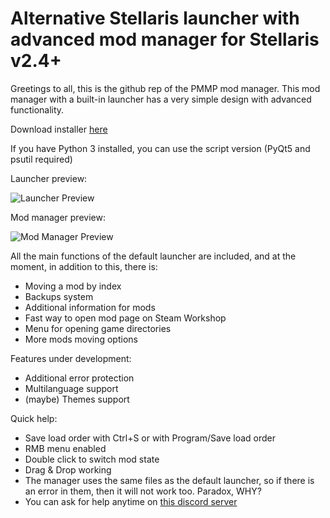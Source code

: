 # Alternative Stellaris launcher with advanced mod manager for Stellaris v2.4+
Greetings to all, this is the github rep of the PMMP mod manager.
This mod manager with a built-in launcher has a very simple design with advanced functionality.
 
Download installer [here](https://github.com/pacas/Stellaris_PMMP/releases)
 
If you have Python 3 installed, you can use the script version (PyQt5 and psutil required)

Launcher preview: 
 
![Launcher Preview](https://i.imgur.com/8ABNY4B.png)
 
Mod manager preview: 
 
![Mod Manager Preview](https://i.imgur.com/iYyodx7.png)
 
All the main functions of the default launcher are included, and at the moment, in addition to this, there is:
* Moving a mod by index
* Backups system
* Additional information for mods
* Fast way to open mod page on Steam Workshop
* Menu for opening game directories
* More mods moving options

Features under development:
* Additional error protection
* Multilanguage support
* (maybe) Themes support


Quick help:
- Save load order with Ctrl+S or with Program/Save load order
- RMB menu enabled
- Double click to switch mod state
- Drag & Drop working
- The manager uses the same files as the default launcher, so if there is an error in them, then it will not work too. Paradox, WHY?
- You can ask for help anytime on [this discord server](https://discord.gg/9JqvFrF)
